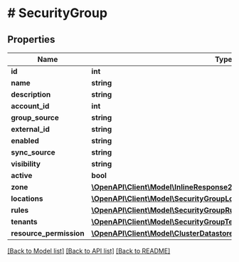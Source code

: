 # # SecurityGroup

## Properties

Name | Type | Description | Notes
------------ | ------------- | ------------- | -------------
**id** | **int** |  | [optional]
**name** | **string** |  | [optional]
**description** | **string** |  | [optional]
**account_id** | **int** |  | [optional]
**group_source** | **string** |  | [optional]
**external_id** | **string** |  | [optional]
**enabled** | **string** |  | [optional]
**sync_source** | **string** |  | [optional]
**visibility** | **string** |  | [optional]
**active** | **bool** |  | [optional]
**zone** | [**\OpenAPI\Client\Model\InlineResponse20082LoadBalancerInstanceSslCert**](InlineResponse20082LoadBalancerInstanceSslCert.md) |  | [optional]
**locations** | [**\OpenAPI\Client\Model\SecurityGroupLocations[]**](SecurityGroupLocations.md) |  | [optional]
**rules** | [**\OpenAPI\Client\Model\SecurityGroupRules[]**](SecurityGroupRules.md) |  | [optional]
**tenants** | [**\OpenAPI\Client\Model\SecurityGroupTenants[]**](SecurityGroupTenants.md) |  | [optional]
**resource_permission** | [**\OpenAPI\Client\Model\ClusterDatastoresPermissionsResourcePermissions**](ClusterDatastoresPermissionsResourcePermissions.md) |  | [optional]

[[Back to Model list]](../../README.md#models) [[Back to API list]](../../README.md#endpoints) [[Back to README]](../../README.md)

